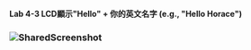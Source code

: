 #### Lab 4-3 LCD顯示"Hello" + 你的英文名字 (e.g., "Hello Horace")


### ![SharedScreenshot](https://github.com/c1345672c/ES2023/assets/144580580/4fb6d210-4058-4886-8dde-db1309cc3d58)
